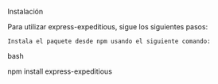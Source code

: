 Instalación

Para utilizar express-expeditious, sigue los siguientes pasos:

    Instala el paquete desde npm usando el siguiente comando:

bash

npm install express-expeditious
